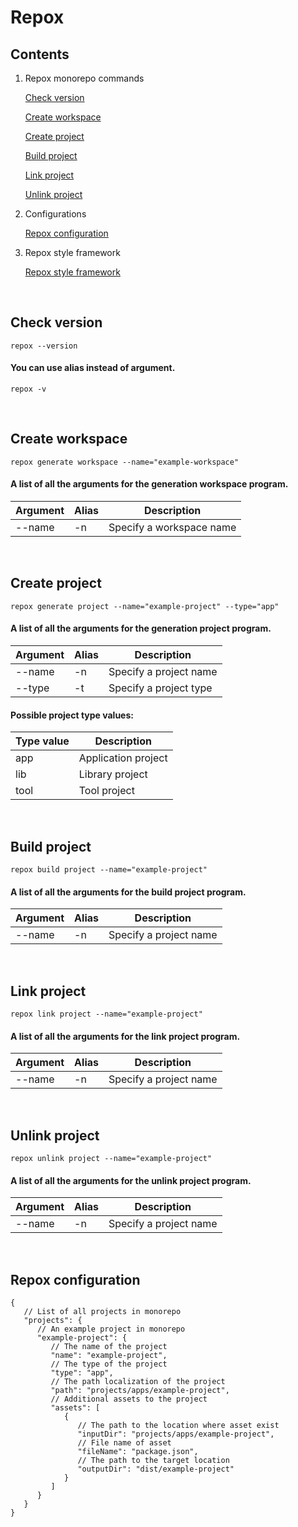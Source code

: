 # Repox

## Contents

1) Repox monorepo commands

   [Check version](#check-version)
   
   [Create workspace](#create-workspace)
   
   [Create project](#create-project)
   
   [Build project](#build-project)

   [Link project](#link-project)

   [Unlink project](#unlink-project)

2) Configurations

   [Repox configuration](#repox-configuration)

3) Repox style framework

   [Repox style framework](#repox-style-framework)

<br>

## <span id="check-version">Check version</span>


```shell
repox --version
```

#### You can use alias instead of argument.

```shell
repox -v
```

<br>

## <span id="create-workspace">Create workspace</span>


```shell
repox generate workspace --name="example-workspace"
```

#### A list of all the arguments for the generation workspace program.

| Argument | Alias | Description              |
|----------|-------|--------------------------|
| --name   | -n    | Specify a workspace name |

<br>

## <span id="create-project">Create project</span>


```shell
repox generate project --name="example-project" --type="app"
```

#### A list of all the arguments for the generation project program.

| Argument | Alias | Description            |
|----------|-------|------------------------|
| --name   | -n    | Specify a project name |
| --type   | -t    | Specify a project type |

#### Possible project type values:

| Type value | Description         |
|------------|---------------------|
| app        | Application project |
| lib        | Library project     |
| tool       | Tool project        |

<br>

## <span id="build-project">Build project</span>


```shell
repox build project --name="example-project"
```

#### A list of all the arguments for the build project program.

| Argument | Alias | Description            |
|----------|-------|------------------------|
| --name   | -n    | Specify a project name |

<br>

## <span id="link-project">Link project</span>


```shell
repox link project --name="example-project"
```

#### A list of all the arguments for the link project program.

| Argument | Alias | Description            |
|----------|-------|------------------------|
| --name   | -n    | Specify a project name |

<br>

## <span id="unlink-project">Unlink project</span>


```shell
repox unlink project --name="example-project"
```

#### A list of all the arguments for the unlink project program.

| Argument | Alias | Description            |
|----------|-------|------------------------|
| --name   | -n    | Specify a project name |

<br>

## <span id="repox-configuration">Repox configuration</span>

```json5
{
   // List of all projects in monorepo
   "projects": {
      // An example project in monorepo
      "example-project": {
         // The name of the project
         "name": "example-project",
         // The type of the project
         "type": "app",
         // The path localization of the project
         "path": "projects/apps/example-project",
         // Additional assets to the project
         "assets": [
            {
               // The path to the location where asset exist
               "inputDir": "projects/apps/example-project",
               // File name of asset
               "fileName": "package.json",
               // The path to the target location
               "outputDir": "dist/example-project"
            }
         ]
      }
   }
}
```
